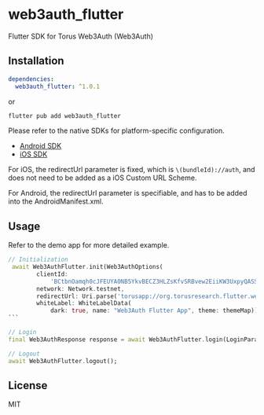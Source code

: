 # web3auth_flutter

Flutter SDK for Torus Web3Auth (Web3Auth)

## Installation

```yml
dependencies:
  web3auth_flutter: ^1.0.1
```

or

```sh
flutter pub add web3auth_flutter
```

Please refer to the native SDKs for platform-specific configuration.

- [Android SDK](https://github.com/Web3Auth/web3auth-android-sdk)
- [iOS SDK](https://github.com/Web3Auth/web3auth-swift-sdk)

For iOS, the redirectUrl parameter is fixed, which is `\(bundleId)://auth`, and does not need to be added as a iOS Custom URL Scheme.

For Android, the redirectUrl parameter is specifiable, and has to be added into the AndroidManifest.xml.

## Usage

Refer to the demo app for more detailed example.

````dart
// Initialization
 await Web3AuthFlutter.init(Web3AuthOptions(
        clientId:
            'BCtbnOamqh0cJFEUYA0NB5YkvBECZ3HLZsKfvSRBvew2EiiKW3UxpyQASSR0artjQkiUOCHeZ_ZeygXpYpxZjOs',
        network: Network.testnet,
        redirectUrl: Uri.parse('torusapp://org.torusresearch.flutter.web3authexample'),
        whiteLabel: WhiteLabelData(
            dark: true, name: "Web3Auth Flutter App", theme: themeMap)));
```

// Login
final Web3AuthResponse response = await Web3AuthFlutter.login(LoginParams(loginProvider: Provider.google));

// Logout
await Web3AuthFlutter.logout();
````

## License

MIT
